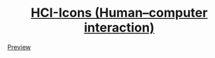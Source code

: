 <div align="center">

# [HCI-Icons (Human–computer interaction)](https://en.wikipedia.org/wiki/Human-computer_interaction)

</div>

[Preview](https://hci-icons.now.sh)
